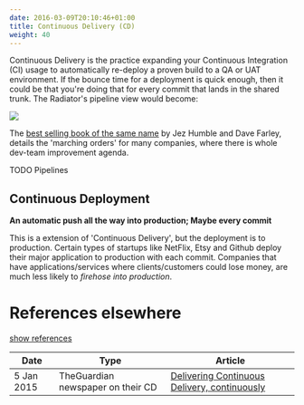 ```yaml
---
date: 2016-03-09T20:10:46+01:00
title: Continuous Delivery (CD)
weight: 40
---
```


Continuous Delivery is the practice expanding your Continuous Integration (CI) usage to automatically
re-deploy a proven build to a QA or UAT environment. If the bounce time for a deployment is quick enough,
then it could be that you're doing that for every commit that lands in the shared trunk. The Radiator's pipeline view would 
become:

![](/images/pipelines2.png)

The [best selling book of the same name](/publications/#continuous-delivery-july-27-2010) by Jez Humble and Dave Farley, 
details the 'marching orders' for many companies, where there is whole dev-team improvement agenda.

TODO Pipelines

## Continuous Deployment

**An automatic push all the way into production; Maybe every commit**

This is a extension of 'Continuous Delivery', but the deployment is to production. Certain types of startups like 
NetFlix, Etsy and Github deploy their major application to production with each commit. Companies that have 
applications/services where  clients/customers could lose money, are much less likely to *firehose into production*.

# References elsewhere

<a id="showHideRefs" href="javascript:toggleRefs();">show references</a>

Date    | Type  | Article
--------|-------|--------
5 Jan 2015 | TheGuardian newspaper on their CD | [Delivering Continuous Delivery, continuously](https://www.theguardian.com/info/developer-blog/2015/jan/05/delivering-continuous-delivery-continuously)




